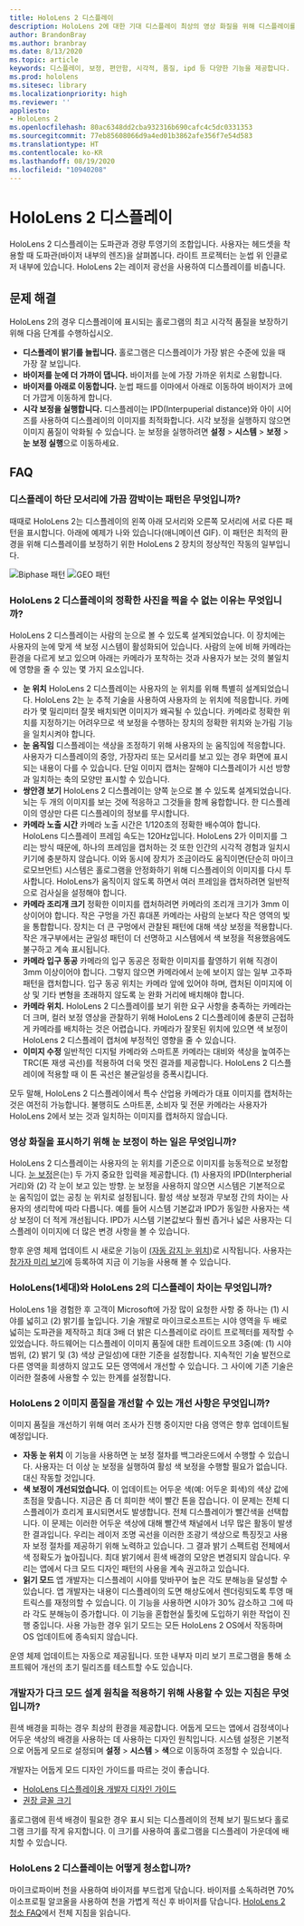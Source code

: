 ```yaml
---
title: HoloLens 2 디스플레이
description: HoloLens 2에 대한 기대 디스플레이 최상의 영상 화질을 위해 디스플레이를 구성하기 위한 지침입니다.
author: BrandonBray
ms.author: branbray
ms.date: 8/13/2020
ms.topic: article
keywords: 디스플레이, 보정, 편안함, 시각적, 품질, ipd 등 다양한 기능을 제공합니다.
ms.prod: hololens
ms.sitesec: library
ms.localizationpriority: high
ms.reviewer: ''
appliesto:
- HoloLens 2
ms.openlocfilehash: 80ac6348dd2cba932316b690cafc4c5dc0331353
ms.sourcegitcommit: 77eb85608066d9a4ed01b3862afe356f7e54d583
ms.translationtype: HT
ms.contentlocale: ko-KR
ms.lasthandoff: 08/19/2020
ms.locfileid: "10940208"
---
```

# HoloLens 2 디스플레이

HoloLens 2 디스플레이는 도파관과 경량 투영기의 조합입니다. 사용자는 헤드셋을 착용할 때 도파관(바이저 내부의 렌즈)을 살펴봅니다. 라이트 프로젝터는 눈썹 위 인클로저 내부에 있습니다. HoloLens 2는 레이저 광선을 사용하여 디스플레이를 비춥니다.

## 문제 해결

HoloLens 2의 경우 디스플레이에 표시되는 홀로그램의 최고 시각적 품질을 보장하기 위해 다음 단계를 수행하십시오.

* **디스플레이 밝기를 늘립니다.** 홀로그램은 디스플레이가 가장 밝은 수준에 있을 때 가장 잘 보입니다.
* **바이저를 눈에 더 가까이 댑니다.** 바이저를 눈에 가장 가까운 위치로 스윙합니다.
* **바이저를 아래로 이동합니다.** 눈썹 패드를 이마에서 아래로 이동하여 바이저가 코에 더 가깝게 이동하게 합니다.
* **시각 보정을 실행합니다.** 디스플레이는 IPD(Interpuperial distance)와 아이 시어즈를 사용하여 디스플레이의 이미지를 최적화합니다. 시각 보정을 실행하지 않으면 이미지 품질이 악화될 수 있습니다. 눈 보정을 실행하려면 **설정** > **시스템** > **보정** > **눈 보정 실행**으로 이동하세요.

## FAQ

### 디스플레이 하단 모서리에 가끔 깜박이는 패턴은 무엇입니까?

때때로 HoloLens 2는 디스플레이의 왼쪽 아래 모서리와 오른쪽 모서리에 서로 다른 패턴을 표시합니다. 아래에 예제가 나와 있습니다(애니메이션 GIF). 이 패턴은 최적의 환경을 위해 디스플레이를 보정하기 위한 HoloLens 2 장치의 정상적인 작동의 일부입니다.

![Biphase 패턴](./images/DAT-Biphase-Fiducial.gif) ![GEO 패턴](./images/DAT-GEO-Fiducial.gif)

### HoloLens 2 디스플레이의 정확한 사진을 찍을 수 없는 이유는 무엇입니까?

HoloLens 2 디스플레이는 사람의 눈으로 볼 수 있도록 설계되었습니다. 이 장치에는 사용자의 눈에 맞게 색 보정 시스템이 활성화되어 있습니다. 사람의 눈에 비해 카메라는 환경을 다르게 보고 있으며 아래는 카메라가 포착하는 것과 사용자가 보는 것의 불일치에 영향을 줄 수 있는 몇 가지 요소입니다.

* **눈 위치** HoloLens 2 디스플레이는 사용자의 눈 위치를 위해 특별히 설계되었습니다. HoloLens 2는 눈 추적 기술을 사용하여 사용자의 눈 위치에 적응합니다. 카메라가 몇 밀리미터 잘못 배치되면 이미지가 왜곡될 수 있습니다. 카메라로 정확한 위치를 지정하기는 어려우므로 색 보정을 수행하는 장치의 정확한 위치와 눈가림 기능을 일치시켜야 합니다.
* **눈 움직임** 디스플레이는 색상을 조정하기 위해 사용자의 눈 움직임에 적응합니다. 사용자가 디스플레이의 중앙, 가장자리 또는 모서리를 보고 있는 경우 화면에 표시되는 내용이 다를 수 있습니다. 단일 이미지 캡처는 잘해야 디스플레이가 시선 방향과 일치하는 축의 모양만 표시할 수 있습니다.
* **쌍안경 보기** HoloLens 2 디스플레이는 양쪽 눈으로 볼 수 있도록 설계되었습니다. 뇌는 두 개의 이미지를 보는 것에 적응하고 그것들을 함께 융합합니다. 한 디스플레이의 영상만 다른 디스플레이의 정보를 무시합니다.
* **카메라 노출 시간** 카메라 노출 시간은 1/120초의 정확한 배수여야 합니다. HoloLens 디스플레이 프레임 속도는 120Hz입니다. HoloLens 2가 이미지를 그리는 방식 때문에, 하나의 프레임을 캡처하는 것 또한 인간의 시각적 경험과 일치시키기에 충분하지 않습니다. 이와 동시에 장치가 조금이라도 움직이면(단순히 마이크로모브먼트) 시스템은 홀로그램을 안정화하기 위해 디스플레이의 이미지를 다시 투사합니다. HoloLens가 움직이지 않도록 하면서 여러 프레임을 캡처하려면 일반적으로 검사실을 설정해야 합니다.
* **카메라 조리개 크기** 정확한 이미지를 캡처하려면 카메라의 조리개 크기가 3mm 이상이어야 합니다. 작은 구멍을 가진 휴대폰 카메라는 사람의 눈보다 작은 영역의 빛을 통합합니다. 장치는 더 큰 구멍에서 관찰된 패턴에 대해 색상 보정을 적용합니다. 작은 개구부에서는 균일성 패턴이 더 선명하고 시스템에서 색 보정을 적용했음에도 불구하고 계속 표시됩니다.
* **카메라 입구 동공** 카메라의 입구 동공은 정확한 이미지를 촬영하기 위해 직경이 3mm 이상이어야 합니다. 그렇지 않으면 카메라에서 눈에 보이지 않는 일부 고주파 패턴을 캡처합니다. 입구 동공 위치는 카메라 앞에 있어야 하며, 캡처된 이미지에 이상 및 기타 변형을 초래하지 않도록 눈 완화 거리에 배치해야 합니다.
* **카메라 위치.** HoloLens 2 디스플레이를 보기 위한 요구 사항을 충족하는 카메라는 더 크며, 컬러 보정 영상을 관찰하기 위해 HoloLens 2 디스플레이에 충분히 근접하게 카메라를 배치하는 것은 어렵습니다. 카메라가 잘못된 위치에 있으면 색 보정이 HoloLens 2 디스플레이 캡처에 부정적인 영향을 줄 수 있습니다.
* **이미지 수정** 일반적인 디지털 카메라와 스마트폰 카메라는 대비와 색상을 높여주는 TRC(톤 재생 곡선)를 적용하여 더욱 멋진 결과를 제공합니다. HoloLens 2 디스플레이에 적용할 때 이 톤 곡선은 불균일성을 증폭시킵니다.

모두 말해, HoloLens 2 디스플레이에서 특수 산업용 카메라가 대표 이미지를 캡처하는 것은 여전히 가능합니다. 불행히도 스마트폰, 소비자 및 전문 카메라는 사용자가 HoloLens 2에서 보는 것과 일치하는 이미지를 캡처하지 않습니다.

### 영상 화질을 표시하기 위해 눈 보정이 하는 일은 무엇입니까?

HoloLens 2 디스플레이는 사용자의 눈 위치를 기준으로 이미지를 능동적으로 보정합니다. [눈 보정](hololens-calibration.md)은(는) 두 가지 중요한 입력을 제공합니다. (1) 사용자의 IPD(Interpherial 거리)와 (2) 각 눈이 보고 있는 방향. 눈 보정을 사용하지 않으면 시스템은 기본적으로 눈 움직임이 없는 공칭 눈 위치로 설정됩니다. 활성 색상 보정과 무보정 간의 차이는 사용자의 생리학에 따라 다릅니다. 예를 들어 시스템 기본값과 IPD가 동일한 사용자는 색상 보정이 더 적게 개선됩니다. IPD가 시스템 기본값보다 훨씬 좁거나 넓은 사용자는 디스플레이 이미지에 더 많은 변경 사항을 볼 수 있습니다.

향후 운영 체제 업데이트 시 새로운 기능이 [(자동 감지 눈 위치](hololens-insider.md#auto-eye-position-support))로 시작됩니다. 사용자는 [참가자 미리 보기](hololens-insider.md)에 등록하여 지금 이 기능을 사용해 볼 수 있습니다.

### HoloLens(1세대)와 HoloLens 2의 디스플레이 차이는 무엇입니까?

HoloLens 1을 경험한 후 고객이 Microsoft에 가장 많이 요청한 사항 중 하나는 (1) 시야를 넓히고 (2) 밝기를 높입니다. 기술 개발로 마이크로소프트는 시야 영역을 두 배로 넓히는 도파관을 제작하고 최대 3배 더 밝은 디스플레이로 라이트 프로젝터를 제작할 수 있었습니다. 하드웨어는 디스플레이 이미지 품질에 대한 트레이드오프 3중(예: (1) 시야 범위, (2) 밝기 및 (3) 색상 균일성)에 대한 기준을 설정합니다. 지속적인 기술 발전으로 다른 영역을 희생하지 않고도 모든 영역에서 개선할 수 있습니다. 그 사이에 기존 기술은 이러한 절충에 사용할 수 있는 한계를 설정합니다.

### HoloLens 2 이미지 품질을 개선할 수 있는 개선 사항은 무엇입니까?

이미지 품질을 개선하기 위해 여러 조사가 진행 중이지만 다음 영역은 향후 업데이트될 예정입니다.

* **자동 눈 위치** 이 기능을 사용하면 눈 보정 절차를 백그라운드에서 수행할 수 있습니다. 사용자는 더 이상 눈 보정을 실행하여 활성 색 보정을 수행할 필요가 없습니다. 대신 작동할 것입니다.
* **색 보정이 개선되었습니다.** 이 업데이트는 어두운 색(예: 어두운 회색)의 색상 값에 초점을 맞춥니다. 지금은 좀 더 희미한 색이 빨간 톤을 잡습니다. 이 문제는 전체 디스플레이가 흐리게 표시되면서도 발생합니다. 전체 디스플레이가 빨간색을 선택합니다. 이 문제는 이러한 어두운 색상에 대해 빨간색 채널에서 너무 많은 활동이 발생한 결과입니다. 우리는 레이저 조명 곡선을 이러한 조광기 색상으로 특징짓고 사용자 보정 절차를 제공하기 위해 노력하고 있습니다. 그 결과 밝기 스펙트럼 전체에서 색 정확도가 높아집니다. 최대 밝기에서 흰색 배경의 모양은 변경되지 않습니다. 우리는 앱에서 다크 모드 디자인 패턴의 사용을 계속 권고하고 있습니다.
* **읽기 모드** 앱 개발자는 디스플레이 시야를 맞바꾸어 높은 각도 분해능을 달성할 수 있습니다. 앱 개발자는 내용이 디스플레이의 도면 해상도에서 렌더링되도록 투영 매트릭스를 재정의할 수 있습니다. 이 기능을 사용하면 시야가 30% 감소하고 그에 따라 각도 분해능이 증가합니다. 이 기능을 혼합현실 툴킷에 도입하기 위한 작업이 진행 중입니다. 사용 가능한 경우 읽기 모드는 모든 HoloLens 2 OS에서 작동하며 OS 업데이트에 종속되지 않습니다.

운영 체제 업데이트는 자동으로 제공됩니다. 또한 내부자 미리 보기 프로그램을 통해 소프트웨어 개선의 초기 릴리즈를 테스트할 수도 있습니다.

### 개발자가 다크 모드 설계 원칙을 적용하기 위해 사용할 수 있는 지침은 무엇입니까?

흰색 배경을 피하는 경우 최상의 환경을 제공합니다. 어둡게 모드는 앱에서 검정색이나 어두운 색상의 배경을 사용하는 데 사용하는 디자인 원칙입니다. 시스템 설정은 기본적으로 어둡게 모드로 설정되며 **설정** > **시스템** > **색**으로 이동하여 조정할 수 있습니다.

개발자는 어둡게 모드 디자인 가이드를 따르는 것이 좋습니다.

* [HoloLens 디스플레이용 개발자 디자인 가이드](https://docs.microsoft.com/windows/mixed-reality/designing-content-for-holographic-display#design-guidelines)
* [권장 글꼴 크기](https://docs.microsoft.com/windows/mixed-reality/typography#recommended-font-size)

홀로그램에 흰색 배경이 필요한 경우 표시 되는 디스플레이의 전체 보기 필드보다 홀로그램 크기를 작게 유지합니다. 이 크기를 사용하여 홀로그램을 디스플레이 가운데에 배치할 수 있습니다.

### HoloLens 2 디스플레이는 어떻게 청소합니까?

마이크로파이버 천을 사용하여 바이저를 부드럽게 닦습니다. 바이저를 소독하려면 70% 이소프로필 알코올을 사용하여 천을 가볍게 적신 후 바이저를 닦습니다. [HoloLens 2 청소 FAQ](hololens2-maintenance.md)에서 전체 지침을 읽습니다.
